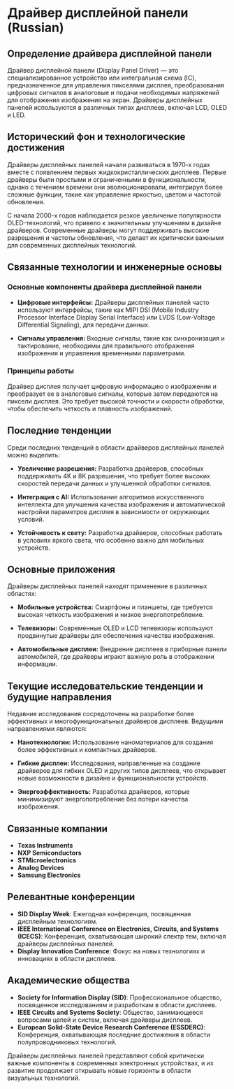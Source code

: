 # Драйвер дисплейной панели (Russian)

## Определение драйвера дисплейной панели

Драйвер дисплейной панели (Display Panel Driver) — это специализированное устройство или интегральная схема (IC), предназначенное для управления пикселями дисплея, преобразования цифровых сигналов в аналоговые и подачи необходимых напряжений для отображения изображения на экран. Драйверы дисплейных панелей используются в различных типах дисплеев, включая LCD, OLED и LED.

## Исторический фон и технологические достижения

Драйверы дисплейных панелей начали развиваться в 1970-х годах вместе с появлением первых жидкокристаллических дисплеев. Первые драйверы были простыми и ограниченными в функциональности, однако с течением времени они эволюционировали, интегрируя более сложные функции, такие как управление яркостью, цветом и частотой обновления.

С начала 2000-х годов наблюдается резкое увеличение популярности OLED-технологий, что привело к значительным улучшениям в дизайне драйверов. Современные драйверы могут поддерживать высокие разрешения и частоты обновления, что делает их критически важными для современных дисплейных технологий.

## Связанные технологии и инженерные основы

### Основные компоненты драйвера дисплейной панели

- **Цифровые интерфейсы:** Драйверы дисплейных панелей часто используют интерфейсы, такие как MIPI DSI (Mobile Industry Processor Interface Display Serial Interface) или LVDS (Low-Voltage Differential Signaling), для передачи данных.
  
- **Сигналы управления:** Входные сигналы, такие как синхронизация и тактирование, необходимы для правильного отображения изображения и управления временными параметрами.

### Принципы работы

Драйвер дисплея получает цифровую информацию о изображении и преобразует ее в аналоговые сигналы, которые затем передаются на пиксели дисплея. Это требует высокой точности и скорости обработки, чтобы обеспечить четкость и плавность изображений.

## Последние тенденции

Среди последних тенденций в области драйверов дисплейных панелей можно выделить:

- **Увеличение разрешения:** Разработка драйверов, способных поддерживать 4K и 8K разрешения, что требует более высоких скоростей передачи данных и улучшенной обработки сигналов.

- **Интеграция с AI:** Использование алгоритмов искусственного интеллекта для улучшения качества изображения и автоматической настройки параметров дисплея в зависимости от окружающих условий.

- **Устойчивость к свету:** Разработка драйверов, способных работать в условиях яркого света, что особенно важно для мобильных устройств.

## Основные приложения

Драйверы дисплейных панелей находят применение в различных областях:

- **Мобильные устройства:** Смартфоны и планшеты, где требуется высокая четкость изображения и низкое энергопотребление.
  
- **Телевизоры:** Современные OLED и LCD телевизоры используют продвинутые драйверы для обеспечения качества изображения.

- **Автомобильные дисплеи:** Внедрение дисплеев в приборные панели автомобилей, где драйверы играют важную роль в отображении информации.

## Текущие исследовательские тенденции и будущие направления

Недавние исследования сосредоточены на разработке более эффективных и многофункциональных драйверов дисплеев. Ведущими направлениями являются:

- **Нанотехнологии:** Использование наноматериалов для создания более эффективных и компактных драйверов.

- **Гибкие дисплеи:** Исследования, направленные на создание драйверов для гибких OLED и других типов дисплеев, что открывает новые возможности в дизайне и функциональности устройств.

- **Энергоэффективность:** Разработка драйверов, которые минимизируют энергопотребление без потери качества изображения.

## Связанные компании

- **Texas Instruments**
- **NXP Semiconductors**
- **STMicroelectronics**
- **Analog Devices**
- **Samsung Electronics**

## Релевантные конференции

- **SID Display Week**: Ежегодная конференция, посвященная дисплейным технологиям.
- **IEEE International Conference on Electronics, Circuits, and Systems (ICECS)**: Конференция, охватывающая широкий спектр тем, включая драйверы дисплейных панелей.
- **Display Innovation Conference**: Фокус на новых технологиях и инновациях в области дисплеев.

## Академические общества

- **Society for Information Display (SID)**: Профессиональное общество, посвященное исследованиям и разработкам в области дисплеев.
- **IEEE Circuits and Systems Society**: Общество, занимающееся вопросами цепей и систем, включая драйверы дисплеев.
- **European Solid-State Device Research Conference (ESSDERC)**: Конференция, охватывающая последние достижения в области полупроводниковых технологий.

Драйверы дисплейных панелей представляют собой критически важные компоненты в современных электронных устройствах, и их развитие продолжает открывать новые горизонты в области визуальных технологий.